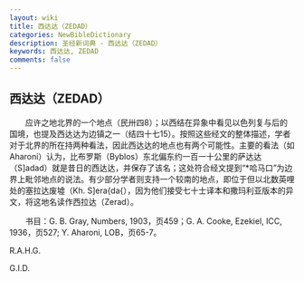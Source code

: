 ```yaml
---
layout: wiki
title: 西达达（ZEDAD）
categories: NewBibleDictionary
description: 圣经新词典 - 西达达（ZEDAD）
keywords: 西达达, ZEDAD
comments: false
---
```


## 西达达（ZEDAD）

　　应许之地北界的一个地点（民卅四8）；以西结在异象中看见以色列复与后的国境，也提及西达达为边镇之一（结四十七15）。按照这些经文的整体描述，学者对于北界的所在持两种看法，因此西达达的地点也有两个可能性。主要的看法（如 Aharoni）认为，比布罗斯（Byblos）东北偏东约一百一十公里的萨达达（S]adad）就是昔日的西达达，并保存了该名；这处符合经文提到“*哈马口”为边界上毗邻地点的说法。有少部分学者则支持一个较南的地点，即位于但以北数英哩处的塞拉达废墟（Kh. S]era{da{），因为他们接受七十士译本和撒玛利亚版本的异文，将这地名读作西拉达（Zerad）。

　　书目：G. B. Gray, Numbers, 1903，页459；G. A. Cooke, Ezekiel, ICC, 1936，页527; Y. Aharoni, LOB，页65-7。

R.A.H.G.

G.I.D.






